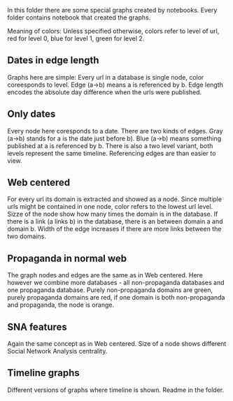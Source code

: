 In this folder there are some special graphs created by notebooks. Every folder contains notebook that created the graphs.

Meaning of colors: Unless specified otherwise, colors refer to level of url, red for level 0, blue for level 1, green for level 2.

## Dates in edge length
Graphs here are simple: Every url in a database is single node, color coreesponds to level. Edge (a->b) means a is referenced by b. Edge length encodes the absolute day difference when the urls were published.

## Only dates
Every node here coresponds to a date. There are two kinds of edges. Gray (a->b) stands for a is the date just before b). Blue (a->b) means something published at a is referenced by b. There is also a two level variant, both levels represent the same timeline. Referencing edges are than easier to view.

## Web centered
For every url its domain is extracted and showed as a node. Since multiple urls might be contained in one node, color refers to the lowest url level. Sizze of the node show how many times the domain is in the database. If there is a link (a links b) in the database, there is an between domain a and domain b. Width of the edge increases if there are more links between the two domains.

## Propaganda in normal web
The graph nodes and edges are the same as in Web centered. Here however we combine more databases - all non-propaganda databases and one propaganda database. Purely non-propaganda domains are green, purely propaganda domains are red, if one domain is both non-propaganda and propaganda, the node is orange.

## SNA features
Again the same concept as in Web centered. Size of a node shows different Social Network Analysis centrality.

## Timeline graphs
Different versions of graphs where timeline is shown. Readme in the folder.